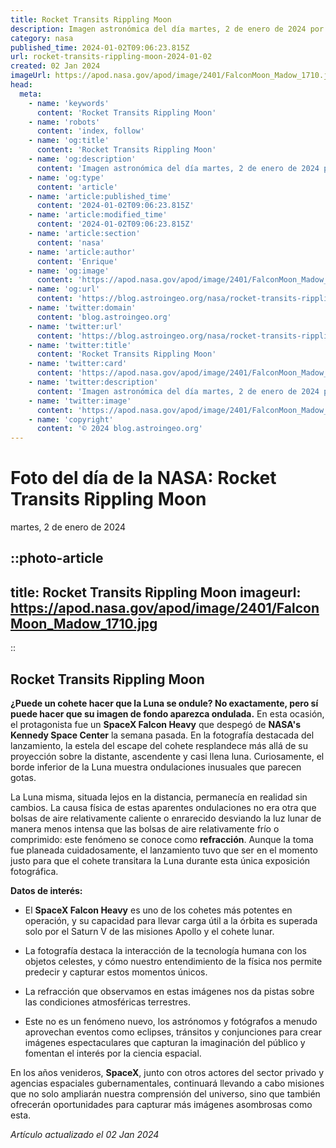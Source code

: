 ```yaml
---
title: Rocket Transits Rippling Moon
description: Imagen astronómica del día martes, 2 de enero de 2024 por la NASA; Rocket Transits Rippling Moon
category: nasa
published_time: 2024-01-02T09:06:23.815Z
url: rocket-transits-rippling-moon-2024-01-02
created: 02 Jan 2024
imageUrl: https://apod.nasa.gov/apod/image/2401/FalconMoon_Madow_1710.jpg
head:
  meta:
    - name: 'keywords'
      content: 'Rocket Transits Rippling Moon'
    - name: 'robots'
      content: 'index, follow'
    - name: 'og:title'
      content: 'Rocket Transits Rippling Moon'
    - name: 'og:description'
      content: 'Imagen astronómica del día martes, 2 de enero de 2024 por la NASA; Rocket Transits Rippling Moon'
    - name: 'og:type'
      content: 'article'
    - name: 'article:published_time'
      content: '2024-01-02T09:06:23.815Z'
    - name: 'article:modified_time'
      content: '2024-01-02T09:06:23.815Z'
    - name: 'article:section'
      content: 'nasa'
    - name: 'article:author'
      content: 'Enrique'
    - name: 'og:image'
      content: 'https://apod.nasa.gov/apod/image/2401/FalconMoon_Madow_1710.jpg'
    - name: 'og:url'
      content: 'https://blog.astroingeo.org/nasa/rocket-transits-rippling-moon-2024-01-02'
    - name: 'twitter:domain'
      content: 'blog.astroingeo.org'
    - name: 'twitter:url'
      content: 'https://blog.astroingeo.org/nasa/rocket-transits-rippling-moon-2024-01-02'
    - name: 'twitter:title'
      content: 'Rocket Transits Rippling Moon'
    - name: 'twitter:card'
      content: 'https://apod.nasa.gov/apod/image/2401/FalconMoon_Madow_1710.jpg'
    - name: 'twitter:description'
      content: 'Imagen astronómica del día martes, 2 de enero de 2024 por la NASA; Rocket Transits Rippling Moon'
    - name: 'twitter:image'
      content: 'https://apod.nasa.gov/apod/image/2401/FalconMoon_Madow_1710.jpg'
    - name: 'copyright'
      content: '© 2024 blog.astroingeo.org'
---
```

# Foto del día de la NASA: Rocket Transits Rippling Moon
martes, 2 de enero de 2024

::photo-article
---
title: Rocket Transits Rippling Moon
imageurl: https://apod.nasa.gov/apod/image/2401/FalconMoon_Madow_1710.jpg
---
::

## Rocket Transits Rippling Moon

**¿Puede un cohete hacer que la Luna se ondule? No exactamente, pero sí puede hacer que su imagen de fondo aparezca ondulada.** En esta ocasión, el protagonista fue un **SpaceX Falcon Heavy** que despegó de **NASA's Kennedy Space Center** la semana pasada. En la fotografía destacada del lanzamiento, la estela del escape del cohete resplandece más allá de su proyección sobre la distante, ascendente y casi llena luna. Curiosamente, el borde inferior de la Luna muestra ondulaciones inusuales que parecen gotas.

La Luna misma, situada lejos en la distancia, permanecía en realidad sin cambios. La causa física de estas aparentes ondulaciones no era otra que bolsas de aire relativamente caliente o enrarecido desviando la luz lunar de manera menos intensa que las bolsas de aire relativamente frío o comprimido: este fenómeno se conoce como **refracción**. Aunque la toma fue planeada cuidadosamente, el lanzamiento tuvo que ser en el momento justo para que el cohete transitara la Luna durante esta única exposición fotográfica. 

**Datos de interés:**
- El **SpaceX Falcon Heavy** es uno de los cohetes más potentes en operación, y su capacidad para llevar carga útil a la órbita es superada solo por el Saturn V de las misiones Apollo y el cohete lunar.

- La fotografía destaca la interacción de la tecnología humana con los objetos celestes, y cómo nuestro entendimiento de la física nos permite predecir y capturar estos momentos únicos.

- La refracción que observamos en estas imágenes nos da pistas sobre las condiciones atmosféricas terrestres.

- Este no es un fenómeno nuevo, los astrónomos y fotógrafos a menudo aprovechan eventos como eclipses, tránsitos y conjunciones para crear imágenes espectaculares que capturan la imaginación del público y fomentan el interés por la ciencia espacial.

En los años venideros, **SpaceX**, junto con otros actores del sector privado y agencias espaciales gubernamentales, continuará llevando a cabo misiones que no solo ampliarán nuestra comprensión del universo, sino que también ofrecerán oportunidades para capturar más imágenes asombrosas como esta.

_Artículo actualizado el 02 Jan 2024_